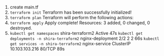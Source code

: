 1. create main.tf
2. `terraform init`
   Terraform has been successfully initialized!
3. `terraform plan`
   Terraform will perform the following actions:
4. `terraform apply`
   Apply complete! Resources: 3 added, 0 changed, 0 destroyed.
5. `kubectl get namespaces`
   shira-terraform2   Active   47s
	`kubectl get deployments -n shira-terraform2`
	nginx-deployment   2/2     2            2           66s
	`kubectl get services -n shira-terraform2`
	nginx-service   ClusterIP   10.103.103.216   <none>        80/TCP    89s
